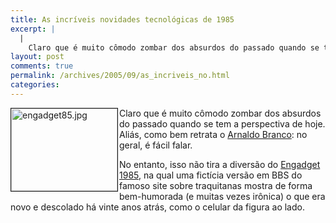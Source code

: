 ```yaml
---
title: As incríveis novidades tecnológicas de 1985
excerpt: |
  |
    Claro que é muito cômodo zombar dos absurdos do passado quando se tem a perspectiva de hoje. Aliás, como bem retrata o Arnaldo Branco: no geral, é fácil falar. No entanto, isso não tira a diversão do Engadget 1985, na...
layout: post
comments: true
permalink: /archives/2005/09/as_incriveis_no.html
categories:
---
```

<img title="engadget85.jpg" src="//chester.me/archives/img/engadget85.jpg" width="170" height="132" border="1" style="margin-right:2px" align="left" />Claro que é muito cômodo zombar dos absurdos do passado quando se tem a perspectiva de hoje. Aliás, como bem retrata o [Arnaldo Branco][1]: no geral, é fácil falar.

No entanto, isso não tira a diversão do [Engadget 1985][2], na qual uma fictícia versão em BBS do famoso site sobre traquitanas mostra de forma bem-humorada (e muitas vezes irônica) o que era novo e descolado há vinte anos atrás, como o celular da figura ao lado.

 [1]: http://www.cocadaboa.com/arquivos/008583.php
 [2]: http://www.engadget.com/entry/1234000430055334/
